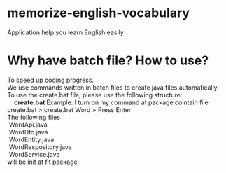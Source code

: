 # memorize-english-vocabulary
 Application help you learn English easily

# Why have batch file? How to use?
To speed up coding progress. <br>
We use commands written in batch files to create java files automatically. <br>
To use the create.bat file, please use the following structure: <br>
&nbsp;&nbsp;&nbsp;&nbsp;<b>create.bat <parameter></b>
Example: I turn on my command at package cointain file create.bat > create.bat Word > Press Enter<br>
The following files <br>
&nbsp;WordApi.java <br>
&nbsp;WordDto.java <br>
&nbsp;WordEntity.java <br>
&nbsp;WordRespository.java <br>
&nbsp;WordService.java <br>
will be init at fit package 

